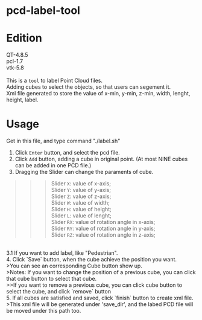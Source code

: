 # pcd-label-tool

Edition
=============================
QT-4.8.5<br>
pcl-1.7<br>
vtk-5.8<br>
<br>
This is a `tool` to label Point Cloud files.<br>
Adding cubes to select the objects, so that users can segement it.<br>
Xml file generated to store the value of x-min, y-min, z-min, width, lenght, height, label.



Usage
===========================
Get in this file, and type command "./label.sh"<br>

1. Click `Enter` button, and select the pcd file.<br>
2. Click `Add` button, adding a cube in original point. (At most NINE cubes can be added in one PCD file.)<br>
3. Dragging the Slider can change the paraments of cube.<br>
>>>Slider `X`: value of x-axis;<br>
>>>Slider `Y`: value of y-axis;<br>
>>>Slider `Z`: value of z-axis;<br>
>>>Slider `W`: value of width;<br>
>>>Slider `H`: value of height;<br>
>>>Slider `L`: value of lenght;<br>
>>>Slider `RX`: value of rotation angle in x-axis;<br>
>>>Slider `RY`: value of rotation angle in y-axis;<br>
>>>Slider `RZ`: value of rotation angle in z-axis;<br>
<br>
3.1 If you want to add label, like "Pedestrian".<br>
4. Click `Save` button, when the cube achieve the position you want.<br>
>You can see an corresponding Cube button show up.<br>
>Notes: If you want to change the position of a previous cube, you can click that cube button to select that cube.<br>
>>If you want to remove a previous cube, you can click cube button to select the cube, and click `remove` button<br>
5. If all cubes are satisfied and saved, click `finish` button to create xml file.<br>
>This xml file will be generated under 'save_dir', and the labed PCD file will be moved under this path too. <br>
